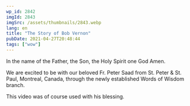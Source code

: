 ```yaml
---
wp_id: 2842
imgId: 2843
imgSrc: /assets/thumbnails/2843.webp
lang: en
title: "The Story of Bob Vernon"
pubDate: 2021-04-27T20:48:44
tags: ["wow"]
---
```


<!-- page: 6 -->

<p>In the name of the Father, the Son, the Holy Spirit one God Amen.</p>
<p>We are excited to be with our beloved Fr. Peter Saad from St. Peter &amp; St. Paul, Montreal, Canada, through the newly established Words of Wisdom branch.</p>
<p>This video was of course used with his blessing.</p>
<p>&nbsp;</p>

